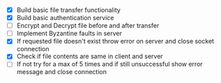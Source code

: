 - [X] Build basic file transfer functionality
- [X] Build basic authentication service
- [ ] Encrypt and Decrypt file before and after transfer
- [ ] Implement Byzantine faults in server
- [X] If requested file doesn't exist throw error on server and close socket connection
- [X] Check if file contents are same in client and server
- [ ] If not try for a max of 5 times and if still unsuccessful show error message and close        connection